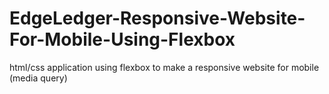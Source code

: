 # EdgeLedger-Responsive-Website-For-Mobile-Using-Flexbox
html/css application using flexbox to make a responsive website for mobile (media query)
